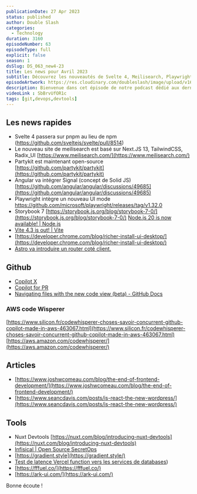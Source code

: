 ```yaml
---
publicationDate: 27 Apr 2023
status: published
author: Double Slash
categories:
  - Technology
duration: 3160
episodeNumber: 63
episodeType: full
explicit: false
season: 1
dsSlug: DS_063_new4-23
title: Les news pour Avril 2023
subtitle: Découvrez les nouveautés de Svelte 4, Meilisearch, Playwright, AWS CodeWhisperer et plus encore.
episodeArtwork: https://res.cloudinary.com/doubleslash/image/upload/v1682523484/episode/ART_63_news4-23_cphonc.png
description: Bienvenue dans cet épisode de notre podcast dédié aux dernières actualités en développement web et technologie. Nous allons notamment parler de l'annonce de Svelte 4 passant sur pnpm au lieu de npm, du nouveau site de Meilisearch basé sur Next.JS 13, TailwindCSS et Radix_UI, ainsi que de la sortie de Playwright en mode UI. Nous verrons également comment AWS CodeWhisperer se positionne par rapport à GitHub Copilot et découvrirons de nouveaux outils tels que Infisical et FFFuel. Enfin, nous examinerons deux articles récents qui proposent une réflexion intéressante sur l'avenir du développement web "The End of Frontend Development" de Josh Comeau et "Is React the New WordPress?" de Sean C. Davis.
videoLink : SbBrvUfOR1c
tags: [git,devops,devtools]
---
```


## Les news rapides

- Svelte 4 passera sur pnpm au lieu de npm (https://github.com/sveltejs/svelte/pull/8514)
- Le nouveau site de meilisearch est basé sur Next.JS 13, TailwindCSS, Radix_UI  [https://www.meilisearch.com/](https://www.meilisearch.com/)
- Partykit est maintenant open-source [https://github.com/partykit/partykit](https://github.com/partykit/partykit)
- Angular va intégrer Signal (concept de Solid JS) [https://github.com/angular/angular/discussions/49685](https://github.com/angular/angular/discussions/49685)
- Playwright intègre un nouveau UI mode https://github.com/microsoft/playwright/releases/tag/v1.32.0
- Storybook 7 [https://storybook.js.org/blog/storybook-7-0/](https://storybook.js.org/blog/storybook-7-0/)
[Node.js 20 is now available! | Node.js](https://nodejs.org/en/blog/announcements/v20-release-announce)
- [Vite 4.3 is out! | Vite](https://vitejs.dev/blog/announcing-vite4-3.html)
- [https://developer.chrome.com/blog/richer-install-ui-desktop/](https://developer.chrome.com/blog/richer-install-ui-desktop/)
- [Astro va introduire un router coté client.](https://github.com/withastro/roadmap/issues/532)

## Github

- [Copilot X](https://github.blog/2023-03-22-github-copilot-x-the-ai-powered-developer-experience/)
- [Copilot for PR](https://githubnext.com/projects/copilot-for-pull-requests)
- [Navigating files with the new code view (beta) - GitHub Docs](https://www.notion.so/Navigating-files-with-the-new-code-view-beta-GitHub-Docs-114ba3c1335b49d3a8cca68d51a831a2)

### AWS code Wisperer

[https://www.silicon.fr/codewhisperer-choses-savoir-concurrent-github-copilot-made-in-aws-463067.html](https://www.silicon.fr/codewhisperer-choses-savoir-concurrent-github-copilot-made-in-aws-463067.html)
[https://aws.amazon.com/codewhisperer/](https://aws.amazon.com/codewhisperer/)


## Articles

- [https://www.joshwcomeau.com/blog/the-end-of-frontend-development/](https://www.joshwcomeau.com/blog/the-end-of-frontend-development/)
- [https://www.seancdavis.com/posts/is-react-the-new-wordpress/](https://www.seancdavis.com/posts/is-react-the-new-wordpress/)

## Tools

- Nuxt Devtools [https://nuxt.com/blog/introducing-nuxt-devtools](https://nuxt.com/blog/introducing-nuxt-devtools)
- [Infisical | Open Source SecretOps](https://infisical.com/)
- [https://gradient.style](https://gradient.style/)
- [Test de latence Vercel function vers les services de databases](https://edge-data-latency.vercel.app/))
- [https://fffuel.co/](https://fffuel.co/)
- [https://ark-ui.com/](https://ark-ui.com/)

Bonne écoute !




